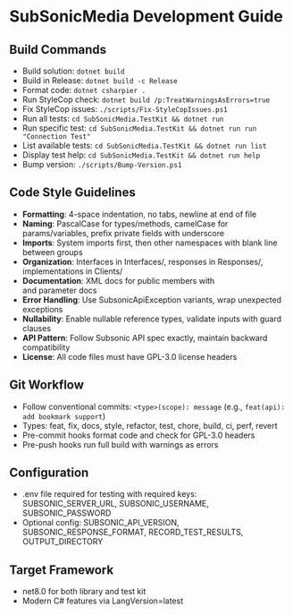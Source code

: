 # SubSonicMedia Development Guide

## Build Commands
- Build solution: `dotnet build`
- Build in Release: `dotnet build -c Release`
- Format code: `dotnet csharpier .`
- Run StyleCop check: `dotnet build /p:TreatWarningsAsErrors=true`
- Fix StyleCop issues: `./scripts/Fix-StyleCopIssues.ps1`
- Run all tests: `cd SubSonicMedia.TestKit && dotnet run`
- Run specific test: `cd SubSonicMedia.TestKit && dotnet run run "Connection Test"`
- List available tests: `cd SubSonicMedia.TestKit && dotnet run list`
- Display test help: `cd SubSonicMedia.TestKit && dotnet run help`
- Bump version: `./scripts/Bump-Version.ps1`

## Code Style Guidelines
- **Formatting**: 4-space indentation, no tabs, newline at end of file
- **Naming**: PascalCase for types/methods, camelCase for params/variables, prefix private fields with underscore
- **Imports**: System imports first, then other namespaces with blank line between groups
- **Organization**: Interfaces in Interfaces/, responses in Responses/, implementations in Clients/
- **Documentation**: XML docs for public members with <summary> and parameter docs
- **Error Handling**: Use SubsonicApiException variants, wrap unexpected exceptions
- **Nullability**: Enable nullable reference types, validate inputs with guard clauses
- **API Pattern**: Follow Subsonic API spec exactly, maintain backward compatibility
- **License**: All code files must have GPL-3.0 license headers

## Git Workflow
- Follow conventional commits: `<type>(scope): message` (e.g., `feat(api): add bookmark support`)
- Types: feat, fix, docs, style, refactor, test, chore, build, ci, perf, revert
- Pre-commit hooks format code and check for GPL-3.0 headers
- Pre-push hooks run full build with warnings as errors

## Configuration
- .env file required for testing with required keys: SUBSONIC_SERVER_URL, SUBSONIC_USERNAME, SUBSONIC_PASSWORD
- Optional config: SUBSONIC_API_VERSION, SUBSONIC_RESPONSE_FORMAT, RECORD_TEST_RESULTS, OUTPUT_DIRECTORY

## Target Framework
- net8.0 for both library and test kit
- Modern C# features via LangVersion=latest